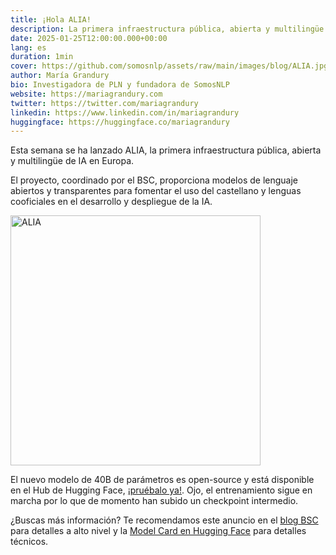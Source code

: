 ```yaml
---
title: ¡Hola ALIA!
description: La primera infraestructura pública, abierta y multilingüe de IA en Europa.
date: 2025-01-25T12:00:00.000+00:00
lang: es
duration: 1min
cover: https://github.com/somosnlp/assets/raw/main/images/blog/ALIA.jpg
author: María Grandury
bio: Investigadora de PLN y fundadora de SomosNLP
website: https://mariagrandury.com
twitter: https://twitter.com/mariagrandury
linkedin: https://www.linkedin.com/in/mariagrandury
huggingface: https://huggingface.co/mariagrandury
---
```


Esta semana se ha lanzado ALIA, la primera infraestructura pública, abierta y multilingüe de IA en Europa.

El proyecto, coordinado por el BSC, proporciona modelos de lenguaje abiertos y transparentes para fomentar el uso del castellano y lenguas cooficiales en el desarrollo y despliegue de la IA.

<div class="flex justify-center">
    <img src="https://github.com/somosnlp/assets/raw/main/images/blog/ALIA.jpg" alt="ALIA" width="400">
</div>

El nuevo modelo de 40B de parámetros es open-source y está disponible en el Hub de Hugging Face, [¡pruébalo ya!](https://huggingface.co/BSC-LT/ALIA-40b). Ojo, el entrenamiento sigue en marcha por lo que de momento han subido un checkpoint intermedio.

¿Buscas más información? Te recomendamos este anuncio en el [blog BSC](https://www.bsc.es/es/noticias/noticias-del-bsc/alia-la-primera-infraestructura-p%C3%BAblica-abierta-y-multiling%C3%BCe-de-ia-en-europa) para detalles a alto nivel y la [Model Card en Hugging Face](https://huggingface.co/BSC-LT/ALIA-40b) para detalles técnicos.
